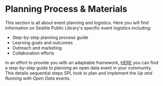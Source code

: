 # Planning Process & Materials
This section is all about event planning and logistics. Here you will find information on Seattle Public Library's specific event logistics including:
* Step-by-step planning process guide
* Learning goals and outcomes
* Outreach and marketing
* Collaboration efforts

In an effort to provide you with an adaptable framework, [HERE](https://drive.google.com/open?id=0BxXzqEias9VoWmFnZkxwWlB6a0k) you can find a step-by-step guide to planning an open data event in your community. This details sequential steps SPL took to plan and implement the _Up and Running with Open Data_ events.
